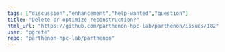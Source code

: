 ```yaml
---
tags: ["discussion","enhancement","help-wanted","question"]
title: "Delete or optimize reconstruction?"
html_url: "https://github.com/parthenon-hpc-lab/parthenon/issues/182"
user: "pgrete"
repo: "parthenon-hpc-lab/parthenon"
---
```


